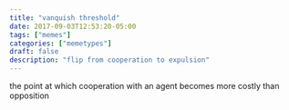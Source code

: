 ```yaml
---
title: "vanquish threshold"
date: 2017-09-03T12:53:20-05:00
tags: ["memes"]
categories: ["memetypes"]
draft: false
description: "flip from cooperation to expulsion"
---
```


<p>the point at which cooperation with an agent becomes more costly than opposition</p>